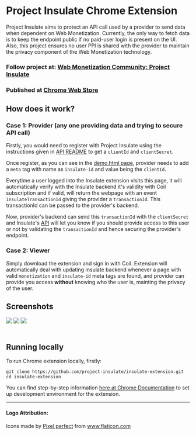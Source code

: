 # Project Insulate Chrome Extension

Project Insulate aims to protect an API call used by a provider to send data when dependent on Web Monetization. Currently, the only way to fetch data is to keep the endpoint public if no paid-user login is present on the UI. Also, this project ensures no user PPI is shared with the provider to maintain the privacy component of the Web Monetization technology.

### Follow project at: [Web Monetization Community: Project Insulate](https://community.webmonetization.org/projectinsulate)
### Published at [Chrome Web Store](https://chrome.google.com/webstore/detail/project-insulate/cjadajociaammcjggipgndckjbjadnig)


## How does it work?
### Case 1: Provider (any one providing data and trying to secure API call)
Firstly, you would need to register with Project Insulate using the instructions given in [API README](https://github.com/project-insulate/insulate-api) to get a `clientId` and `clientSecret`. 

Once register, as you can see in the [demo.html page](https://github.com/project-insulate/insulate-extension/blob/master/demo.html), provider needs to add a `meta` tag with name as `insulate-id` and value being the `clientId`.

Everytime a user logged into the Insulate extension visits this page, it will automatically verify with the Insulate backend it's validity with Coil subscription and if valid, will return the webpage with an event `insulateTransactionId` giving the provider a `transactionId`. This transactionId can be passed to the provider's backend.

Now, provider's backend can send this `transactionId` with the `clientSecret` and Insulate's [API]((https://github.com/project-insulate/insulate-api)) will let you know if you should provide access to this user or not by validating the `transactionId` and hence securing the provider's endpoint.

### Case 2: Viewer
Simply download the extension and sign in with Coil. Extension will automatically deal with updating Insulate backend whenever a page with valid `monetization` and `insulate-id` meta tags are found, and provider can provide you access **without** knowing who the user is, mainting the privacy of the user.

## Screenshots
<img src="https://i.imgur.com/RdXcCxu.png" style="margin-bottom: 20px"/>
<img src="https://i.imgur.com/R57bUMk.png" style="margin-bottom: 20px"/>
<img src="https://i.imgur.com/6baHuUc.png" style="margin-bottom: 20px"/>


## Running locally
To run Chrome extension locally, firstly:
```
git clone https://github.com/project-insulate/insulate-extension.git
cd insulate-extension
```

You can find step-by-step information [here at Chrome Documentation](https://developer.chrome.com/extensions/getstarted) to set up development environment for the extension.

---
#### Logo Attribution: 

Icons made by <a href="https://icon54.com/" title="Pixel perfect">Pixel perfect</a> from <a href="https://www.flaticon.com/" title="Flaticon"> www.flaticon.com</a>
